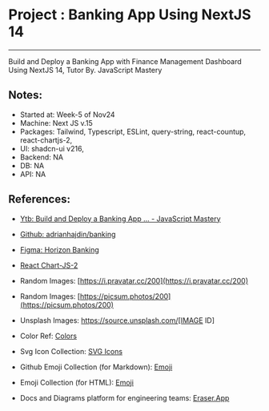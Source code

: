 # Project : Banking App Using NextJS 14
***************************************************************
Build and Deploy a Banking App with Finance Management Dashboard Using NextJS 14, 
Tutor By. JavaScript Mastery


## Notes:
- Started at: Week-5 of Nov24
- Machine: Next JS v.15
- Packages: Tailwind, Typescript, ESLint, query-string, react-countup, react-chartjs-2, 
- UI: shadcn-ui v216, 
- Backend: NA
- DB: NA
- API: NA

## References:
- [Ytb: Build and Deploy a Banking App ... - JavaScript Mastery](https://www.youtube.com/watch?v=PuOVqP_cjkE)
- [Github: adrianhajdin/banking](https://github.com/adrianhajdin/banking)
- [Figma: Horizon Banking](https://resource.jsmastery.pro/banking-app)
- [React Chart-JS-2](https://github.com/reactchartjs/react-chartjs-2)

- Random Images: [https://i.pravatar.cc/200](https://i.pravatar.cc/200)
- Random Images: [https://picsum.photos/200](https://picsum.photos/200)
- Unsplash Images: https://source.unsplash.com/[IMAGE ID]
- Color Ref: [Colors](https://coolors.co/palettes/trending)
- Svg Icon Collection: [SVG Icons](http://svgrepo.com)
- Github Emoji Collection (for Markdown): [Emoji](https://github.com/ikatyang/emoji-cheat-sheet)
- Emoji Collection (for HTML): [Emoji](https://html-css-js.com/html/character-codes/)
- Docs and Diagrams platform for engineering teams: [Eraser.App](https://app.eraser.io/)